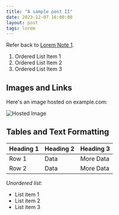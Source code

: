 ```yaml
---
title: "A sample post II"
date: 2023-12-07 16:00:00
layout: post
tags: lorem
---
```




Refer back to [Lorem Note 1](./lorem1).
<!--more-->
1. Ordered List Item 1
2. Ordered List Item 2
3. Ordered List Item 3

## Images and Links

Here's an image hosted on example.com:

![Hosted Image](http://example.com/hosted-image.jpg)

## Tables and Text Formatting

| Heading 1 | Heading 2 | Heading 3 |
| --------- | --------- | --------- |
| Row 1     | Data      | More Data |
| Row 2     | Data      | More Data |

_Unordered list_:

- List item 1
- List item 2
- List item 3
